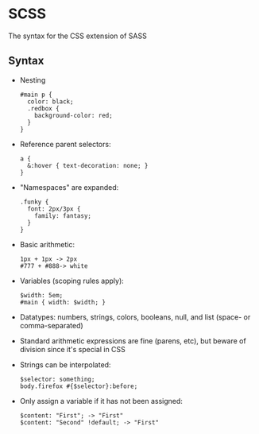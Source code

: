 SCSS
====
The syntax for the CSS extension of SASS

Syntax
------
* Nesting

    ```
    #main p {
      color: black;
      .redbox {
        background-color: red;
      }
    }
    ```
* Reference parent selectors:

    ```
    a {
      &:hover { text-decoration: none; }
    }
    ```
* "Namespaces" are expanded:

    ```
    .funky {
      font: 2px/3px {
        family: fantasy;
      }
    }

* Basic arithmetic:

    ```
    1px + 1px -> 2px
    #777 + #888-> white
    ```
* Variables (scoping rules apply):

    ```
    $width: 5em;
    #main { width: $width; }
    ```
* Datatypes: numbers, strings, colors, booleans, null, and list (space- or comma-separated)
* Standard arithmetic expressions are fine (parens, etc), but beware of division since it's special in CSS
* Strings can be interpolated:

    ```
    $selector: something;
    body.firefox #{$selector}:before;
    ```
* Only assign a variable if it has not been assigned:

    ```
    $content: "First"; -> "First"
    $content: "Second" !default; -> "First"
    ```
